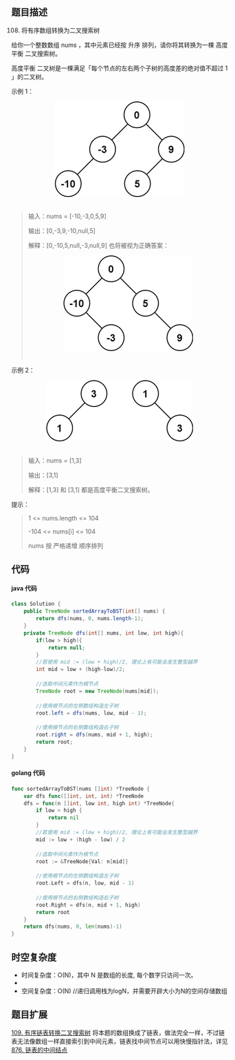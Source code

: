 ## 题目描述

108. 将有序数组转换为二叉搜索树

给你一个整数数组 nums ，其中元素已经按 升序 排列，请你将其转换为一棵 高度平衡 二叉搜索树。

高度平衡 二叉树是一棵满足「每个节点的左右两个子树的高度差的绝对值不超过 1 」的二叉树。

 

示例 1：
 <div align="center"> <img src="https://github.com/JacoobH/leetcode-solution-notes/blob/main/imgs/108/btree1.jpg"/> </div><br>

> 输入：nums = [-10,-3,0,5,9]
>
> 输出：[0,-3,9,-10,null,5]
>
> 解释：[0,-10,5,null,-3,null,9] 也将被视为正确答案：
> <div align="center"> <img src="https://github.com/JacoobH/leetcode-solution-notes/blob/main/imgs/108/btree2.jpg"/> </div><br>


示例 2：
 <div align="center"> <img src="https://github.com/JacoobH/leetcode-solution-notes/blob/main/imgs/108/btree.jpg"/> </div><br>

> 输入：nums = [1,3]
>
> 输出：[3,1]
>
> 解释：[1,3] 和 [3,1] 都是高度平衡二叉搜索树。


 

提示：

>    1 <= nums.length <= 104
>   
>   -104 <= nums[i] <= 104
>    
>   nums 按 严格递增 顺序排列

## 代码

#### java 代码
```java
class Solution {
    public TreeNode sortedArrayToBST(int[] nums) {
        return dfs(nums, 0, nums.length-1);
    }
    private TreeNode dfs(int[] nums, int low, int high){
        if(low > high){
            return null;
        }
        //若使用 mid := (low + high)/2, 理论上有可能会发生整型越界
        int mid = low + (high-low)/2;
        
        //选取中间元素作为根节点
        TreeNode root = new TreeNode(nums[mid]);
        
        //使用根节点的左侧数组构造左子树
        root.left = dfs(nums, low, mid - 1);
        
        //使用根节点的右侧数组构造右子树
        root.right = dfs(nums, mid + 1, high);
        return root;
    }
}
```

#### golang 代码
```go
func sortedArrayToBST(nums []int) *TreeNode {
    var dfs func([]int, int, int) *TreeNode
    dfs = func(n []int, low int, high int) *TreeNode{
        if low > high {
            return nil
        }
        //若使用 mid := (low + high)/2, 理论上有可能会发生整型越界
        mid := low + (high - low) / 2
        
        //选取中间元素作为根节点
        root := &TreeNode{Val: n[mid]}
        
        //使用根节点的左侧数组构造左子树
        root.Left = dfs(n, low, mid - 1)
        
        //使用根节点的右侧数组构造右子树
        root.Right = dfs(n, mid + 1, high)
        return root
    }
    return dfs(nums, 0, len(nums)-1)
}
```
## 时空复杂度

- 时间复杂度：O(N)，其中 N 是数组的长度, 每个数字只访问一次。
- 
- 空间复杂度：O(N) //递归调用栈为logN，并需要开辟大小为N的空间存储数组

## 题目扩展

[109. 有序链表转换二叉搜索树](109.%20有序链表转换二叉搜索树.md) 将本题的数组换成了链表，做法完全一样，不过链表无法像数组一样直接索引到中间元素，链表找中间节点可以用快慢指针法，详见 
[876. 链表的中间结点](../双指针/876.%20链表的中间结点.md)

